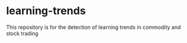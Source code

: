 # learning-trends
This repository is for the detection of learning trends in commodity and stock trading
